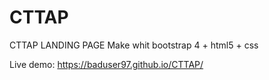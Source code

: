 # CTTAP
CTTAP LANDING PAGE Make whit bootstrap 4 + html5 + css

Live demo: https://baduser97.github.io/CTTAP/
